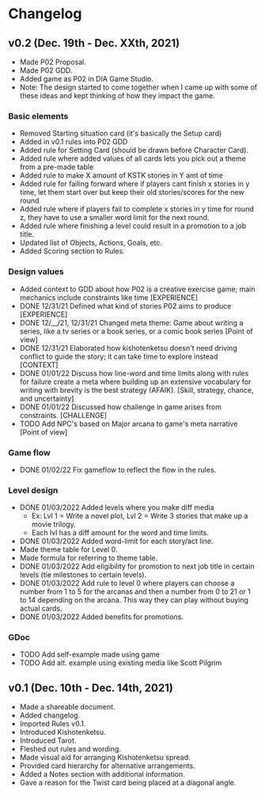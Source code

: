 # Changelog

## v0.2 (Dec. 19th - Dec. XXth, 2021)
- Made P02 Proposal.
- Made P02 GDD.
- Added game as P02 in DIA Game Studio.
- Note: The design started to come together when I came up with some of these ideas and kept thinking of how they impact the game.

### Basic elements
- Removed Starting situation card (it's basically the Setup card)
- Added in v0.1 rules into P02 GDD
- Added rule for Setting Card (should be drawn before Character Card).
- Added rule where added values of all cards lets you pick out a theme from a pre-made table
- Added rule to make X amount of KSTK stories in Y amt of time
- Added rule for failing forward where if players cant finish x stories in y time, let them start over but keep their old stories/scores for the new round
- Added rule where if players fail to complete x stories in y time for round z, they have to use a smaller word limit for the next round. 
- Added rule where finishing a level could result in a promotion to a job title.
- Updated list of Objects, Actions, Goals, etc.
- Added Scoring section to Rules.

### Design values
- Added context to GDD about how P02 is a creative exercise game; main mechanics include constraints like time [EXPERIENCE]
- DONE 12/31/21 Defined what kind of stories P02 aims to produce [EXPERIENCE]
- DONE 12/__/21, 12/31/21 Changed meta theme: Game about writing a series, like a tv series or a book series, or a comic book series [Point of view]
- DONE 12/31/21 Elaborated how kishotenketsu doesn't need driving conflict to guide the story; it can take time to explore instead [CONTEXT]
- DONE 01/01/22 Discuss how line-word and time limits along with rules for failure create a meta where building up an extensive vocabulary for writing with brevity is the best strategy (AFAIK). [Skill, strategy, chance, and uncertainty]
- DONE 01/01/22 Discussed how challenge in game arises from constraints. [CHALLENGE]
- TODO Add NPC's based on Major arcana to game's meta narrative [Point of view]

### Game flow
- DONE 01/02/22 Fix gameflow to reflect the flow in the rules.

### Level design
- DONE 01/03/2022 Added levels where you make diff media
  - Ex: Lvl 1 = Write a novel plot, Lvl 2 = Write 3 stories that make up a movie trilogy.
  - Each lvl has a diff amount for the word and time limits.
- DONE 01/03/2022 Added word-limit for each story/act line.
- Made theme table for Level 0.
- Made formula for referring to theme table.
- DONE 01/03/2022 Add eligibility for promotion to next job title in certain levels (tie milestones to certain levels).
- DONE 01/03/2022 Add rule to level 0 where players can choose a number from 1 to 5 for the arcanas and then a number from 0 to 21 or 1 to 14 depending on the arcana. This way they can play without buying actual cards.
- DONE 01/03/2022 Added benefits for promotions.

### GDoc
- TODO Add self-example made using game
- TODO Add alt. example using existing media like Scott Pilgrim

## v0.1 (Dec. 10th - Dec. 14th, 2021)
- Made a shareable document. 
- Added changelog. 
- Imported Rules v0.1. 
- Introduced Kishotenketsu.
- Introduced Tarot. 
- Fleshed out rules and wording. 
- Made visual aid for arranging Kishotenketsu spread.
- Provided card hierarchy for alternative arrangements. 
- Added a Notes section with additional information. 
- Gave a reason for the Twist card being placed at a diagonal angle. 